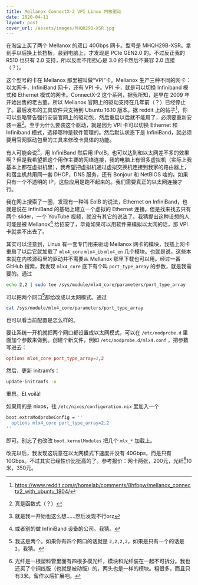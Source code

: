```yaml
---
title: Mellanox ConnectX-2 VPI Linux 内核驱动
date: 2020-04-11
layout: post
cover_url: /assets/images/MHQH29B-XSR.jpg
---
```


在淘宝上买了两个 Mellanox 的双口 40Gbps 网卡。型号是 MHQH29B-XSR。拿到手以后换上长挡板，装到电脑上，才发现是 PCIe GEN2.0 的。不过反正我的 R510 也只有 2.0 支持，所以反而不用担心是 3.0 的卡然后不兼容 2.0 连接（？）。

这个型号的卡在 Mellanox 那里被叫做“VPI”卡。Mellanox 生产三种不同的网卡：以太网卡，InfiniBand 网卡，还有 VPI 卡。VPI 卡，就是可以切换 Infiniband 模式和 Ethernet 模式的网卡。ConnectX-2 这个系列，据我所知，是早在 2009 年开始出售的老古董。所以 Mellanox 官网上的驱动支持在几年前（？）已经停止了。最后发布的工具软件只支持到 Ubuntu 16.10 版本。据 reddit 上的帖子[^1]，你可以忽略警告强行安装官网上的驱动包，然后重启以后就不能用了，必须要重新安装一遍[^2]。至于为什么要装这个驱动，就是因为 VPI 卡可以切换 Ethernet 和 Infiniband 模式，选择哪种是软件管理的。然后默认状态下是 InfiniBand，就必须要用官网驱动包里的工具来修改卡具体的功能。

有人可能会说[^3]，用 InfiniBand 然后用 IPoIB，也可以达到和以太网差不多的效果啊？但是我希望把这个用作主要的网络连接，我的电脑上有很多虚拟机（实际上我基本上都在虚拟机里），我希望把虚拟机通过虚拟交换机连接到我家的路由器上，和宿主机共用同一套 DHCP，DNS 服务，还有 Bonjour 和 NetBIOS 啥的。如果只有一个不透明的 IP，这些应用是跑不起来的。我们需要真正的以太网连接才行。

我在网上搜索了一圈，发现有一种叫 EoIB 的说法，Ethernet on InfiniBand，也就是说在 InfiniBand 的基础上建立一个虚拟的 Ethernet 连接。但是找来找去只有两个 slider，一个 YouTube 视频，就没有其它的说法了。我猜提出这种设想的人可能是被 Mellanox[^4] 给招安了，毕竟如果可以用软件来模拟以太网的话，那 VPI 卡就卖不出去了。

其实可以注意到，Linux 有一套专门用来驱动 Mellanox 网卡的模块，我插上网卡重启了以后它就加载了 `mlx4_core` `mlx4_ib` `mlx4_en` 几个模块。也就是说，这些本来就在内核源码里的驱动并不需要从 Mellanox 那里下载也可以用。经过一番 GitHub 搜索，我发现 `mlx4_core` 底下有个叫 `port_type_array` 的参数，就是我需要的。通过
``` sh
echo 2,2 | sudo tee /sys/module/mlx4_core/parameters/port_type_array
```
可以把两个网口[^5]都给改成以太网模式。通过
``` sh
cat /sys/module/mlx4_core/parameters/port_type_array
```
也可以看当前配置是怎么样的。

要让系统一开机就把两个网口都设置成以太网模式，可以在 `/etc/modprobe.d` 里面加个参数来做到。创建个新文件，例如 `/etc/modprobe.d/mlx4.conf` ，把参数写进去：
``` conf
options mlx4_core port_type_array=2,2
```
然后，更新 initramfs：
``` sh
update-initramfs -u
```
重启。Et voilà!

如果用的是 nixos，往 `/etc/nixos/configuration.nix` 里加入一个
``` nix
boot.extraModprobeConfig = ''
  options mlx4_core port_type_array=2,2
''
```
即可。别忘了也改改 `boot.kernelModules` 把几个 `mlx_*` 加载上。

改完以后，我发现这玩意在以太网模式下速度并没有 40Gbps，而是只有 10Gbps。不过其实已经性价比挺高的了。参考报价：网卡两张，200元，光纤[^6]10米，350元。

[^1]: <https://www.reddit.com/r/homelab/comments/8hfbpw/mellanox_connectx2_with_ubuntu_1804/>

[^2]: 真是函数式（？）

[^3]: 就是我一开始也这么想……然后发现不行orz

[^4]: 或者别的做 InfiniBand 设备的公司。我猜。

[^5]: 我这是两个。如果你有四个网口的话就是 `2,2,2,2`，如果是只有一个的话是 `2`，我猜。

[^6]: 光纤是一根塑料管里面有四根多模光纤，模块和光纤装在一起不可拆分。我也还买了个铜线版（也就是被动版）的，两头也是一样的模块。粗很多，而且只有3米。留作以后扩展吧。
